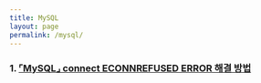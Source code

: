 ```yaml
---
title: MySQL
layout: page
permalink: /mysql/
---
```


### 1. [⌜MySQL⌟ connect ECONNREFUSED ERROR 해결 방법](https://201960003.github.io/study_blog/mysql/2024/03/17/post19.html)

